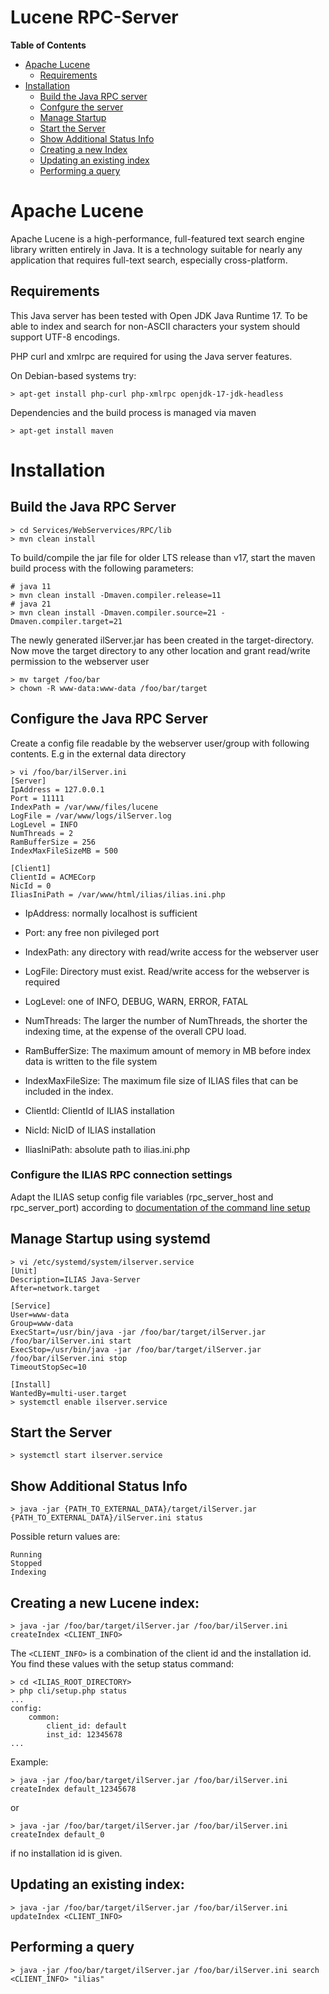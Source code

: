 # Lucene RPC-Server

**Table of Contents**
* [Apache Lucene](#apache-lucene)
  * [Requirements](#requirements)
* [Installation](#installation)
  * [Build the Java RPC server](#build-the-java-rpc-server)
  * [Confgure the server](#configure-the-java-rpc-server)
  * [Manage Startup](#manage-startup-using-systemd)
  * [Start the Server](#start-the-server)
  * [Show Additional Status Info](#show-additional-status-info)
  * [Creating a new Index](#creating-a-new-lucene-index)
  * [Updating an existing index](#manage-startup-using-systemd)
  * [Performing a query](#performing-a-query)

<a name="apache-lucene"></a>
# Apache Lucene

Apache Lucene is a high-performance, full-featured text search engine library
written entirely in Java. It is a technology suitable for nearly any application
that requires full-text search, especially cross-platform.

<a name="requirements"></a>
## Requirements

This Java server has been tested with Open JDK Java Runtime 17.
To be able to index and search for non-ASCII characters your system should
support UTF-8 encodings.

PHP curl and xmlrpc are required for using the Java server features.

On Debian-based systems try:

````shell
> apt-get install php-curl php-xmlrpc openjdk-17-jdk-headless
````
Dependencies and the build process is managed via maven
```shell
> apt-get install maven
```

<a name="installation"></a>
# Installation

<a name="build-java-server"></a>
## Build the Java RPC Server
```shell
> cd Services/WebServervices/RPC/lib
> mvn clean install
```
To build/compile the jar file for older LTS release than v17, start the maven build process with the following parameters:
```shell
# java 11
> mvn clean install -Dmaven.compiler.release=11
# java 21
> mvn clean install -Dmaven.compiler.source=21 -Dmaven.compiler.target=21
```

The newly generated ilServer.jar has been created in the target-directory.
Now move the target directory to any other location and grant read/write permission to the webserver user 
```shell
> mv target /foo/bar
> chown -R www-data:www-data /foo/bar/target
```

## Configure the Java RPC Server
Create a config file readable by the webserver user/group with following contents. E.g in the external data directory
```shell
> vi /foo/bar/ilServer.ini
[Server]
IpAddress = 127.0.0.1
Port = 11111
IndexPath = /var/www/files/lucene
LogFile = /var/www/logs/ilServer.log
LogLevel = INFO 
NumThreads = 2
RamBufferSize = 256
IndexMaxFileSizeMB = 500

[Client1]
ClientId = ACMECorp
NicId = 0
IliasIniPath = /var/www/html/ilias/ilias.ini.php
```

- IpAddress: normally localhost is sufficient
- Port: any free non pivileged port
- IndexPath: any directory with read/write access for the webserver user
- LogFile: Directory must exist. Read/write access for the webserver is required
- LogLevel: one of INFO, DEBUG, WARN, ERROR, FATAL
- NumThreads: The larger the number of NumThreads, the shorter the indexing time, at the expense of the overall CPU load.
- RamBufferSize: The maximum amount of memory in MB before index data is written to the file system
- IndexMaxFileSize: The maximum file size of ILIAS files that can be included in the index.

- ClientId: ClientId of ILIAS installation
- NicId: NicID of ILIAS installation
- IliasIniPath: absolute path to ilias.ini.php

### Configure the ILIAS RPC connection settings
Adapt the ILIAS setup config file variables (rpc_server_host and rpc_server_port) according 
to [documentation of the command line setup](../../../../setup/README.md)

## Manage Startup using systemd
```shell
> vi /etc/systemd/system/ilserver.service
[Unit]
Description=ILIAS Java-Server
After=network.target

[Service]
User=www-data
Group=www-data
ExecStart=/usr/bin/java -jar /foo/bar/target/ilServer.jar /foo/bar/ilServer.ini start
ExecStop=/usr/bin/java -jar /foo/bar/target/ilServer.jar /foo/bar/ilServer.ini stop
TimeoutStopSec=10

[Install]
WantedBy=multi-user.target
> systemctl enable ilserver.service
```

<a name="start-the-server"></a>
## Start the Server
```shell
> systemctl start ilserver.service 
```
## Show Additional Status Info
```shell
> java -jar {PATH_TO_EXTERNAL_DATA}/target/ilServer.jar {PATH_TO_EXTERNAL_DATA}/ilServer.ini status
```

Possible return values are:
```
Running
Stopped
Indexing
```

<a name="creating-a-new-lucene-index"></a>
## Creating a new Lucene index:

```shell
> java -jar /foo/bar/target/ilServer.jar /foo/bar/ilServer.ini createIndex <CLIENT_INFO>
```

The ```<CLIENT_INFO>``` is a combination of the client id and the installation id.
You find these values with the setup status command:
```shell
> cd <ILIAS_ROOT_DIRECTORY>
> php cli/setup.php status
...
config:
    common:
        client_id: default
        inst_id: 12345678
...
```

Example:
```shell
> java -jar /foo/bar/target/ilServer.jar /foo/bar/ilServer.ini createIndex default_12345678
```
or
```shell
> java -jar /foo/bar/target/ilServer.jar /foo/bar/ilServer.ini createIndex default_0
```
if no installation id is given.

<a name="updating-an-existing-index"></a>
## Updating an existing index:

```shell
> java -jar /foo/bar/target/ilServer.jar /foo/bar/ilServer.ini updateIndex <CLIENT_INFO>
```

<a name="performing-a-query"></a>
## Performing a query

```shell
> java -jar /foo/bar/target/ilServer.jar /foo/bar/ilServer.ini search <CLIENT_INFO> "ilias"
```